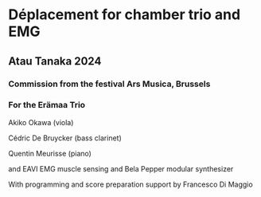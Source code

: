 # Déplacement for chamber trio and EMG

## Atau Tanaka 2024

### Commission from the festival Ars Musica, Brussels
### For the Erämaa Trio

Akiko Okawa (viola)

Cédric De Bruycker (bass clarinet)

Quentin Meurisse (piano)

and EAVI EMG muscle sensing and Bela Pepper modular synthesizer

With programming and score preparation support by Francesco Di Maggio


